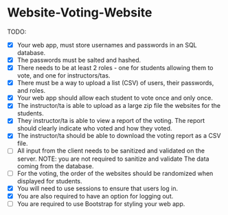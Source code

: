 # Website-Voting-Website

TODO:

- [x] Your web app, must store usernames and passwords in an SQL database.
- [x] The passwords must be salted and hashed.
- [x] There needs to be at least 2 roles - one for students allowing them to vote, and one for instructors/tas.
- [x] There must be a way to upload a list (CSV) of users, their passwords, and roles.
- [x] Your web app should allow each student to vote once and only once.
- [x] The instructor/ta is able to upload as a large zip file the websites for the students.  
- [x] They instructor/ta is able to view a report of the voting.  The report should clearly indicate who voted and how they voted.
- [x] The instructor/ta should be able to download the voting report as a CSV file.
- [ ] All input from the client needs to be sanitized and validated on the server. NOTE: you are not required to sanitize and validate The data coming from the database.
- [ ] For the voting, the order of the websites should be randomized when displayed for students.
- [x] You will need to use sessions to ensure that users log in.
- [x] You are also required to have an option for logging out.
- [ ] You are required to use Bootstrap for styling your web app.
